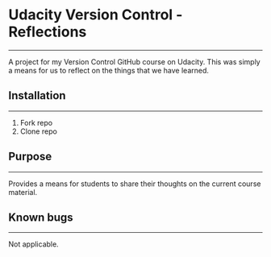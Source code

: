 # Udacity Version Control - Reflections
<hr>
A project for my Version Control GitHub course on Udacity. This was simply a means for us to reflect on the things that we have learned.

## Installation
<hr>
<ol>
  <li>Fork repo</li>
  <li>Clone repo</li>
</ol>

## Purpose
<hr>
Provides a means for students to share their thoughts on the current course material.

## Known bugs
<hr>
Not applicable.
